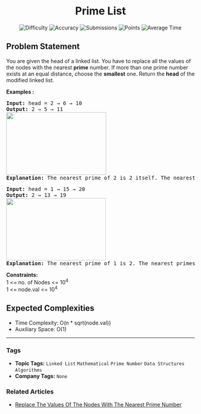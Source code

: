 <h1 align="center">Prime List</h1>

<p align="center">
  <img alt="Difficulty" title="Difficulty" src="https://custom-icon-badges.demolab.com/badge/Difficulty: Medium-1F222E?style=for-the-badge&logoColor=white&logo=fire"/>
  <img alt="Accuracy" title="Accuracy" src="https://custom-icon-badges.demolab.com/badge/Accuracy: 53.68%25-1F222E?style=for-the-badge&logoColor=white&logo=target"/>
  <img alt="Submissions" title="Submissions" src="https://custom-icon-badges.demolab.com/badge/Submissions: 42K+-1F222E?style=for-the-badge&logoColor=white&logo=repo"/>
  <img alt="Points" title="Points" src="https://custom-icon-badges.demolab.com/badge/Points: 4-1F222E?style=for-the-badge&logoColor=white&logo=award"/>
  <img alt="Average Time" title="Average Time" src="https://custom-icon-badges.demolab.com/badge/Average%20Time: N/A-1F222E?style=for-the-badge&logoColor=white&logo=clock"/>
</p>

## Problem Statement

You are given the head of a linked list. You have to replace all the values of the nodes with the nearest <b>prime</b> number. If more than one prime number exists at an equal distance, choose the <b>smallest</b> one. Return the <b>head</b> of the modified linked list.

<b>Examples :</b>

<pre><b>Input: </b>head =<b> </b>2 → 6 → 10
<b>Output: </b>2 → 5 → 11<br><img src="https://media.geeksforgeeks.org/img-practice/prod/addEditProblem/713591/Web/Other/blobid0_1723009310.png" alt="" title="" width="267" height="167"/><br><b>Explanation: </b>The nearest prime of 2 is 2 itself. The nearest primes of 6 are 5 and 7, since 5 is smaller so, 5 will be chosen. The nearest prime of 10 is 11.</pre>

<pre><b>Input: </b>head =<b> </b>1 → 15 → 20
<b>Output: </b>2 → 13 → 19<br><img src="https://media.geeksforgeeks.org/img-practice/prod/addEditProblem/713591/Web/Other/blobid1_1723009344.png" alt="" title="" width="266" height="166"/><br><b>Explanation: </b>The nearest prime of 1 is 2. The nearest primes of 15 are 13 and 17, since 13 is smaller so, 13 will be chosen. The nearest prime of 20 is 19.</pre>

<b>Constraints:</b><br>1 <= no. of Nodes <= 10<sup>4</sup><br>1 <= node.val <= 10<sup>4</sup>

## Expected Complexities
- Time Complexity: O(n * sqrt(node.val))
- Auxiliary Space: O(1)

<hr>

### Tags
- **Topic Tags:** `Linked List` `Mathematical` `Prime Number` `Data Structures` `Algorithms`
- **Company Tags:** `None`

### Related Articles
- [Replace The Values Of The Nodes With The Nearest Prime Number](https://www.geeksforgeeks.org/replace-the-values-of-the-nodes-with-the-nearest-prime-number/)
